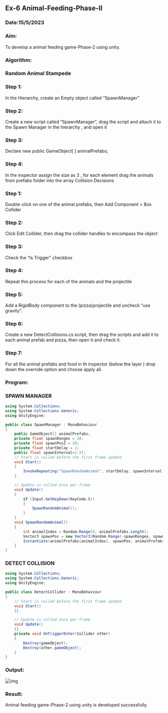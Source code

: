 ## Ex-6 Animal-Feeding-Phase-II
### Date:15/5/2023
### Aim:
To develop a animal feeding game-Phase-2 using unity.
### Algorithm:
### Random Animal Stampede
### Step 1:

In the Hierarchy, create an Empty object called “SpawnManager”
### Step 2:

Create a new script called “SpawnManager”, drag the script and attach it to the Spawn Manager in the hierarchy , and open it
### Step 3:

Declare new public GameObject[ ] animalPrefabs;
### Step 4:

In the inspector assign the size as 3 , for each element drag the animals from prefabs folder into the array
Collision Decisions
### Step 1:

Double-click on one of the animal prefabs, then Add Component > Box Collider
### Step 2:

Click Edit Collider, then drag the collider handles to encompass the object
### Step 3:

Check the “Is Trigger” checkbox
### Step 4:

Repeat this process for each of the animals and the projectile
### Step 5:

Add a RigidBody component to the (pizza)projectile and uncheck “use gravity”.
### Step 6:

Create a new DetectCollisions.cs script, then drag the scripts and add it to each animal prefab and pizza, then open it and check it.
### Step 7:

For all the animal prefabs and food in th inspector (below the layer ) drop down the override option and choose apply all.
### Program:
### SPAWN MANAGER
```c#
using System.Collections;
using System.Collections.Generic;
using UnityEngine;

public class SpawnManager : MonoBehaviour
{
    public GameObject[] animalPrefabs;
    private float spawnRangex = 20;
    private float spawnPosZ = 20;
    private float startDelay = 2;
    public float spawnInterval=1.5f;
    // Start is called before the first frame update
    void Start()
    {
        InvokeRepeating("SpawnRandomAnimal", startDelay, spawnInterval);
    }

    // Update is called once per frame
    void Update()
    {
        if (Input.GetKeyDown(KeyCode.S))
        {
            SpawnRandomAnimal();
        }
    }
    void SpawnRandomAnimal()
    {
        int animalIndex = Random.Range(0, animalPrefabs.Length);
        Vector3 spawnPos = new Vector3(Random.Range(-spawnRangex, spawnRangex), 0, spawnPosZ);
        Instantiate(animalPrefabs[animalIndex], spawnPos, animalPrefabs[animalIndex].transform.rotation);
    }
}
```
### DETECT COLLISION
```c#
using System.Collections;
using System.Collections.Generic;
using UnityEngine;

public class DetectCollider : MonoBehaviour
{
    // Start is called before the first frame update
    void Start()
    {}

    // Update is called once per frame
    void Update()
    {}
    private void OnTriggerEnter(Collider other)
    {
        Destroy(gameObject);
        Destroy(other.gameObject);
    }
}
```
### Output:
![img](https://user-images.githubusercontent.com/93427246/243053053-c2f9b66c-6961-4bb7-8004-492a27d78624.png)

### Result:

Animal feeding game-Phase-2 using unity is developed successfully.
